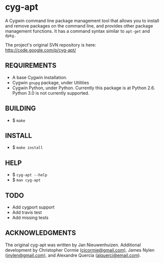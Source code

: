 cyg-apt
=======

A Cygwin command line package management tool that allows you to install and
remove packages on the command line, and provides other package management
functions.  It has a command syntax similar to `apt-get` and `dpkg.`

The project's original SVN repository is here:
http://code.google.com/p/cyg-apt/

REQUIREMENTS
------------

* A base Cygwin installation.
* Cygwin `gnupg` package, under Utilities
* Cygwin Python, under Python. Currently this package is at Python 2.6.
  Python 3.0 is not currently  supported.

BUILDING
--------

* $ `make`

INSTALL
-------

* $ `make install`

HELP
----

* $ `cyg-apt --help`
* $ `man cyg-apt`

TODO
----

* Add cygport support
* Add travis test
* Add missing tests

ACKNOWLEDGMENTS
---------------

The original cyg-apt was written by Jan Nieuwenhuizen.  Additional development
by Christopher Cormie (cjcormie@gmail.com), James Nylen (jnylen@gmail.com), and
Alexandre Quercia (alquerci@email.com).
